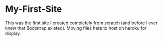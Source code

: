 # My-First-Site
This was the first site I created completely from scratch (and before I ever knew that Bootstrap existed). Moving files here to host on heroku for display.

